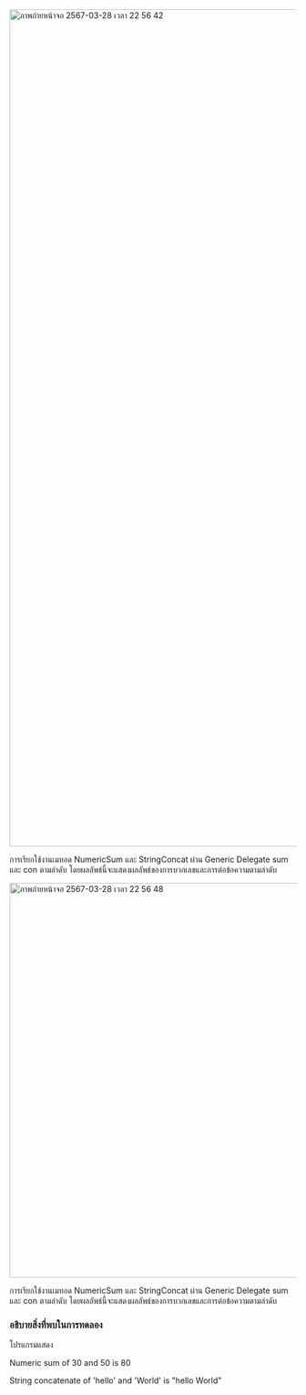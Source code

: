 <img width="1470" alt="ภาพถ่ายหน้าจอ 2567-03-28 เวลา 22 56 42" src="https://github.com/omelaweng/03376836-OOP-2566-Lab-15/assets/144561325/055098fd-ecdc-4092-b841-1439cb16675b">

การเรียกใช้งานเมทอด NumericSum และ StringConcat ผ่าน Generic Delegate sum และ con ตามลำดับ โดยผลลัพธ์นี้จะแสดงผลลัพธ์ของการบวกเลขและการต่อข้อความตามลำดับ

<img width="693" alt="ภาพถ่ายหน้าจอ 2567-03-28 เวลา 22 56 48" src="https://github.com/omelaweng/03376836-OOP-2566-Lab-15/assets/144561325/48d422e4-fd6e-4498-b5a1-3571005f3978">

การเรียกใช้งานเมทอด NumericSum และ StringConcat ผ่าน Generic Delegate sum และ con ตามลำดับ โดยผลลัพธ์นี้จะแสดงผลลัพธ์ของการบวกเลขและการต่อข้อความตามลำดับ

### อธิบายสิ่งที่พบในการทดลอง
โปรแกรมแสดง

Numeric sum of 30 and 50 is 80

String concatenate of 'hello' and 'World' is "hello World"
